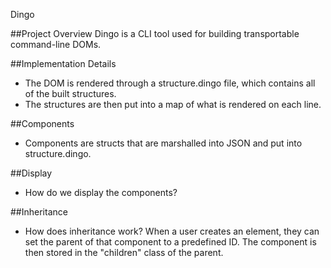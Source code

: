 Dingo

##Project Overview
Dingo is a CLI tool used for building transportable command-line DOMs.

##Implementation Details
 - The DOM is rendered through a structure.dingo file, which contains all of the built structures.
 - The structures are then put into a map of what is rendered on each line.

 ##Components
  - Components are structs that are marshalled into JSON and put into structure.dingo.

##Display
 - How do we display the components? 

##Inheritance 
 - How does inheritance work?
 When a user creates an element, they can set the parent of that component to a predefined ID.
 The component is then stored in the "children" class of the parent.